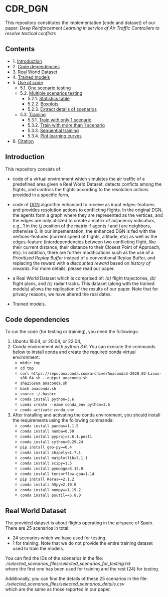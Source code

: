 # CDR_DGN

This repository constitutes the implementation (code and dataset) of our paper: *Deep Reinforcement Learning in service of Air Traffic Controllers to resolve tactical conflicts*

## Contents

* 1\. [Introduction](#introduction)
* 2\. [Code dependencies](#code_dependencies)
* 3\. [Real World Dataset](#real_world_dataset)
* 4\. [Trained models](#trained_models)
* 5\. [Use of code](#use_of_code)
	* 5.1\. [One scenario testing](#one_scenario_testing)
 	* 5.2\. [Multiple scenarios testing](#multiple_scenarios_testing)
		* 5.2.1\. [Statistics table](##statistics_table)
		* 5.2.2\. [Boxplots](#boxplots)
		* 5.2.3\. [Extract details of scenarios](#extract_details_of_scenarios)
	* 5.3\. [Training](#training)
		* 5.3.1\. [Train with only 1 scenario](#extract_details_of_scenarios)
  		* 5.3.2\. [Train with more than 1 scenario](#train_with_more_than_1_scenario)
  		* 5.3.3\. [Sequential training](#sequential_training)
		* 5.3.4\. [Plot learning curves](#plot_learning_curves)
* 6\. [Citation](#citation)

## Introduction

This repository consists of: 

* code of a virtual environment which simulates the air traffic of a predefined area given a Real World Dataset, detects conficts among the flights, and controls the flights according to the resolution actions provided in a specific form,

* code of [DGN](https://github.com/PKU-RL/DGN) algorithm enhanced to receive as input edges-features and provides resolution actions to conflicting flights. In the original DGN, the agents form a graph where they are represented as the vertices, and the edges are only utilized to create a matrix of adjacency indicators, e.g., 1 in the *i,j* position of the matrix if agents *i* and *j* are neighbors, otherwise 0. In our impementation, the enhanced DGN is fed with the vertices-features (current speed of flights, altitude, etc) as well as the edges-feature (interdependencies between two conflicting flight, like their current distance, their distance to their Closest Point of Approach, etc). In addition, there are further modifications such as the use of a *Prioritized Replay Buffer* instead of a conventional Replay Buffer, and replacing the reward with a *discounted reward* based on *history of rewards*. For more details, please read our paper.

* a Real World Dataset which is comprised of: *(a)* flight trajectories, *(b)* flight plans, and *(c)* radar tracks. This dataset (along with the trained models) allows the replication of the results of our paper. Note that for privacy reasons, we have altered the real dates.

* Trained models.

## Code dependencies

To run the code (for testing or training), you need the followings:

1. Ubuntu 18.04, or 20.04, or 22.04,
2. Conda environment with *python 3.6*. You can execute the commands below to install conda and create the required conda virtual environment:
   - ```mkdir tmp```
   - ```cd tmp```
   - ```curl https://repo.anaconda.com/archive/Anaconda3-2020.02-Linux-x86_64.sh --output anaconda.sh```
   - ```sha256sum anaconda.sh```
   - ```bash anaconda.sh```
   - ```source ~/.bashrc```
   - ```conda install python=3.6```
   - ```conda create --name conda_env python=3.6```
   - ```conda activate conda_env```
3. After installing and activating the conda environment, you should install the requirements using the following commands:
   - ```conda install pandas=1.1.5```
   - ```conda install numba=0.50```
   - ```conda install pyproj=2.6.1.post1```
   - ```conda install cython=0.29.24```
   - ```pip install geo-py==0.4```
   - ```conda install shapely=1.7.1```
   - ```conda install matplotlib=3.1.1```
   - ```conda install scipy=1.5```
   - ```conda install pymongo=3.12.0```
   - ```conda install tensorflow-gpu=1.14```
   - ```pip install Keras==2.1.2```
   - ```conda install h5py=2.10.0```
   - ```conda install numpy==1.19.2```
   - ```conda install psutil==5.8.0```

## Real World Dataset

The provided dataset is about flights operating in the airspace of Spain. 
There are 25 scenarios in total: 
* 24 scenarios which we have used for testing. 
* 1 for training. Note that we do not provide the entire training dataset used to train the models.

You can find the IDs of the scenarios in the file: <br />
*./selected_scenarios_files/selected_scenarios_for_testing.txt* <br />
where the first one has been used for training and the rest (24) for testing.

Additionally, you can find the details of these 25 scenarios in the file: <br />
*./selected_scenarios_files/selected_scenarios_details.csv* <br />
which are the same as those reported in our paper. 
